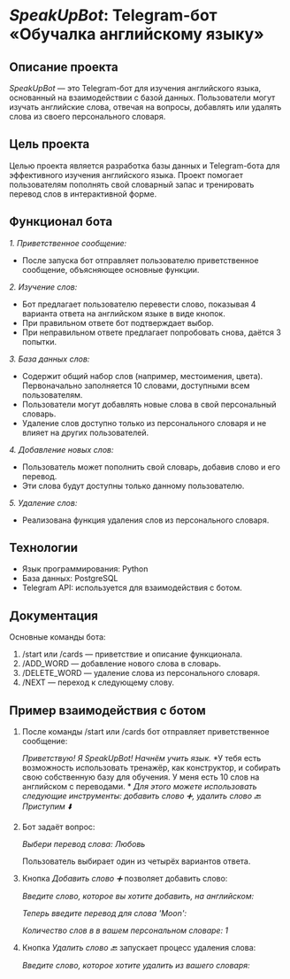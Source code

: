 # *SpeakUpBot*: Telegram-бот «Обучалка английскому языку»

## Описание проекта
*SpeakUpBot* — это Telegram-бот для изучения английского языка, основанный на взаимодействии с базой данных. Пользователи могут изучать английские слова, отвечая на вопросы, добавлять или удалять слова из своего персонального словаря.

## Цель проекта
Целью проекта является разработка базы данных и Telegram-бота для эффективного изучения английского языка. Проект помогает пользователям пополнять свой словарный запас и тренировать перевод слов в интерактивной форме.

## Функционал бота
*1. Приветственное сообщение:*
- После запуска бот отправляет пользователю приветственное сообщение, объясняющее основные функции.

*2. Изучение слов:*
- Бот предлагает пользователю перевести слово, показывая 4 варианта ответа на английском языке в виде кнопок.
- При правильном ответе бот подтверждает выбор.
- При неправильном ответе предлагает попробовать снова, даётся 3 попытки.
  
*3. База данных слов:*
- Содержит общий набор слов (например, местоимения, цвета). Первоначально заполняется 10 словами, доступными всем пользователям.
- Пользователи могут добавлять новые слова в свой персональный словарь.
- Удаление слов доступно только из персонального словаря и не влияет на других пользователей.
  
*4. Добавление новых слов:*
- Пользователь может пополнить свой словарь, добавив слово и его перевод.
- Эти слова будут доступны только данному пользователю.
  
*5. Удаление слов:*
- Реализована функция удаления слов из персонального словаря.
  
## Технологии
- Язык программирования: Python
- База данных: PostgreSQL
- Telegram API: используется для взаимодействия с ботом.
  
## Документация
Основные команды бота:
1. /start или /cards — приветствие и описание функционала.
2. /ADD_WORD — добавление нового слова в словарь.
3. /DELETE_WORD — удаление слова из персонального словаря.
4. /NEXT — переход к следующему слову.

## Пример взаимодействия с ботом
1. После команды /start или /cards бот отправляет приветственное сообщение:
   
   *Приветствую!*
*Я SpeakUpBot! Начнём учить язык.*
*У тебя есть возможность использовать тренажёр,
как конструктор, и собирать свою собственную базу для обучения. У меня есть 10 слов на английском с переводами. *
*Для этого можете использовать следующие инструменты:*
*добавить слово ➕,*
*удалить слово 🔙*
*Приступим ⬇️*

2. Бот задаёт вопрос:

   *Выбери перевод слова: Любовь*

   Пользователь выбирает один из четырёх вариантов ответа.

3. Кнопка *Добавить слово ➕* позволяет добавить слово:
   
   *Введите слово, которое вы хотите добавить, на английском:*

   *Теперь введите перевод для слова 'Moon':*

   *Количество слов в в вашем персональном словаре: 1*

4. Кнопка *Удалить слово 🔙* запускает процесс удаления слова:
   
   *Введите слово, которое хотите удалить из вашего словаря:*